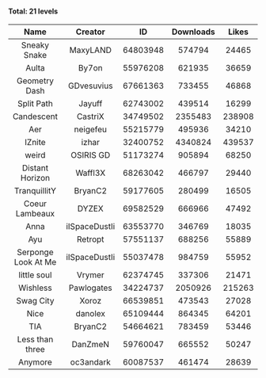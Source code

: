#### Total: 21 levels

| Name | Creator | ID | Downloads | Likes |
|:---:|:---:|:---:|:---:|:---:|
| Sneaky Snake | MaxyLAND | 64803948 | 574794 | 24465
| Aulta | By7on | 55976208 | 621935 | 36659
| Geometry Dash | GDvesuvius | 67661363 | 733455 | 46868
| Split Path | Jayuff | 62743002 | 439514 | 16299
| Candescent | CastriX | 34749502 | 2355483 | 238908
| Aer | neigefeu | 55215779 | 495936 | 34210
| IZnite | izhar | 32400752 | 4340824 | 439537
| weird | OSIRIS GD | 51173274 | 905894 | 68250
| Distant Horizon | Waffl3X | 68263042 | 466797 | 29440
| TranquillitY | BryanC2 | 59177605 | 280499 | 16505
| Coeur Lambeaux | DYZEX | 69582529 | 666966 | 47492
| Anna | iISpaceDustIi | 63553770 | 346769 | 18035
| Ayu | Retropt | 57551137 | 688256 | 55889
| Serponge Look At Me | iISpaceDustIi | 55037478 | 984759 | 55952
| little soul | Vrymer | 62374745 | 337306 | 21471
| Wishless | Pawlogates | 34224737 | 2050926 | 215263
| Swag City | Xoroz | 66539851 | 473543 | 27028
| Nice | danolex | 65109444 | 864345 | 64201
|  TIA | BryanC2 | 54664621 | 783459 | 53446
| Less than three | DanZmeN | 59760047 | 665552 | 50247
| Anymore | oc3andark | 60087537 | 461474 | 28639
